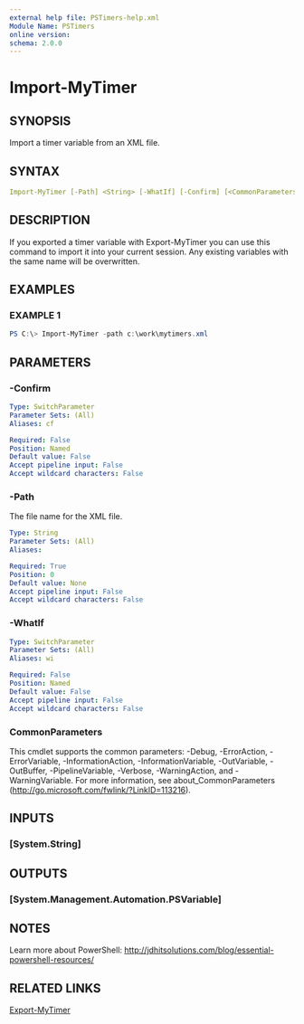 ```yaml
---
external help file: PSTimers-help.xml
Module Name: PSTimers
online version:
schema: 2.0.0
---
```


# Import-MyTimer

## SYNOPSIS

Import a timer variable from an XML file.

## SYNTAX

```yaml
Import-MyTimer [-Path] <String> [-WhatIf] [-Confirm] [<CommonParameters>]
```

## DESCRIPTION

If you exported a timer variable with Export-MyTimer you can use this command to import it into your current session. Any existing variables with the same name will be overwritten.

## EXAMPLES

### EXAMPLE 1

```powershell
PS C:\> Import-MyTimer -path c:\work\mytimers.xml
```

## PARAMETERS

### -Confirm

```yaml
Type: SwitchParameter
Parameter Sets: (All)
Aliases: cf

Required: False
Position: Named
Default value: False
Accept pipeline input: False
Accept wildcard characters: False
```

### -Path

The file name for the XML file.

```yaml
Type: String
Parameter Sets: (All)
Aliases:

Required: True
Position: 0
Default value: None
Accept pipeline input: False
Accept wildcard characters: False
```

### -WhatIf

```yaml
Type: SwitchParameter
Parameter Sets: (All)
Aliases: wi

Required: False
Position: Named
Default value: False
Accept pipeline input: False
Accept wildcard characters: False
```

### CommonParameters

This cmdlet supports the common parameters: -Debug, -ErrorAction, -ErrorVariable, -InformationAction, -InformationVariable, -OutVariable, -OutBuffer, -PipelineVariable, -Verbose, -WarningAction, and -WarningVariable. For more information, see about_CommonParameters (http://go.microsoft.com/fwlink/?LinkID=113216).

## INPUTS

### [System.String]

## OUTPUTS

### [System.Management.Automation.PSVariable]

## NOTES

Learn more about PowerShell:
http://jdhitsolutions.com/blog/essential-powershell-resources/

## RELATED LINKS

[Export-MyTimer](Export-MyTimer.md)

